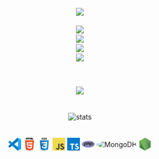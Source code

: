 
<p align="center">
     <img src="https://komarev.com/ghpvc/?username=mertcelik2196&label=Profile%20views&color=0e75b6&style=flat"/>
  <br><br>
  <a href="https://www.npmjs.com/https:/~butzmod"><img src="https://img.shields.io/badge/~butzmod%20-1d202b.svg?&style=for-the-badge&logo=npm&logoColor=white" /></a><br>
  <a href="https://discord.com/users/797904178223644672" target"blank_"><img src="https://img.shields.io/badge/discord%20-7289DA.svg?&style=for-the-badge&logo=discord&logoColor=white"></a><br>
  <a href="https://open.spotify.com/user/hcvt85nbj1cnqfz9ggn2span3" target"blank_"><img src="https://img.shields.io/badge/Spotify%20-1ed760.svg?&style=for-the-badge&logo=spotify&logoColor=white"></a><br>
 <a href="https://github.com/ButZMod" target"blank_"><img src="https://img.shields.io/badge/GitHub%20-191717.svg?&style=for-the-badge&logo=github&logoColor=white"></a><br>
</p>
<br>
<br>
<div align="center">
       <img src="https://github-readme-stats.vercel.app/api/top-langs/?username=ButZMod&layout=compact&text_color=FF9DD9&title_color=FF9DD9&bg_color=141321&count_private=true&include_all_commits=true&hide_border=true&langs_count=10" />
</div>
<br>
<br>
<div align="center">
  <img src="https://github-readme-stats.vercel.app/api?username=ButZMod&count_private=true&show_icons=true&theme=dracula&hide_border=true" width="%100" height="150px" alt="stats" />
</div>
<br>
<br>
<div align="center">
<img align="center" alt="Visual Studio Code" width="26px" src="https://raw.githubusercontent.com/github/explore/80688e429a7d4ef2fca1e82350fe8e3517d3494d/topics/visual-studio-code/visual-studio-code.png"/>
<img align="center" alt="HTML5" width="26px" src="https://raw.githubusercontent.com/github/explore/80688e429a7d4ef2fca1e82350fe8e3517d3494d/topics/html/html.png" />
<img align="center" alt="CSS3" width="26px" src="https://raw.githubusercontent.com/github/explore/80688e429a7d4ef2fca1e82350fe8e3517d3494d/topics/css/css.png" />
<img align="center" alt="JavaScript" width="26px" src="https://raw.githubusercontent.com/github/explore/80688e429a7d4ef2fca1e82350fe8e3517d3494d/topics/javascript/javascript.png"/>
<img align="center" alt="TypeScript" width="26px" src="https://raw.githubusercontent.com/github/explore/80688e429a7d4ef2fca1e82350fe8e3517d3494d/topics/typescript/typescript.png"/>
<img align="center" alt="PHP" width="26px" src="https://raw.githubusercontent.com/github/explore/80688e429a7d4ef2fca1e82350fe8e3517d3494d/topics/php/php.png"/>
<img align="center" alt="MongoDB" width="26px" style="border-radius: 50%;" src="https://img.icons8.com/color/452/mongodb.png"/> 
<img align="center" alt="Node.js" width="26px" src="https://raw.githubusercontent.com/github/explore/80688e429a7d4ef2fca1e82350fe8e3517d3494d/topics/nodejs/nodejs.png" />
</div>
<br>
<br>

